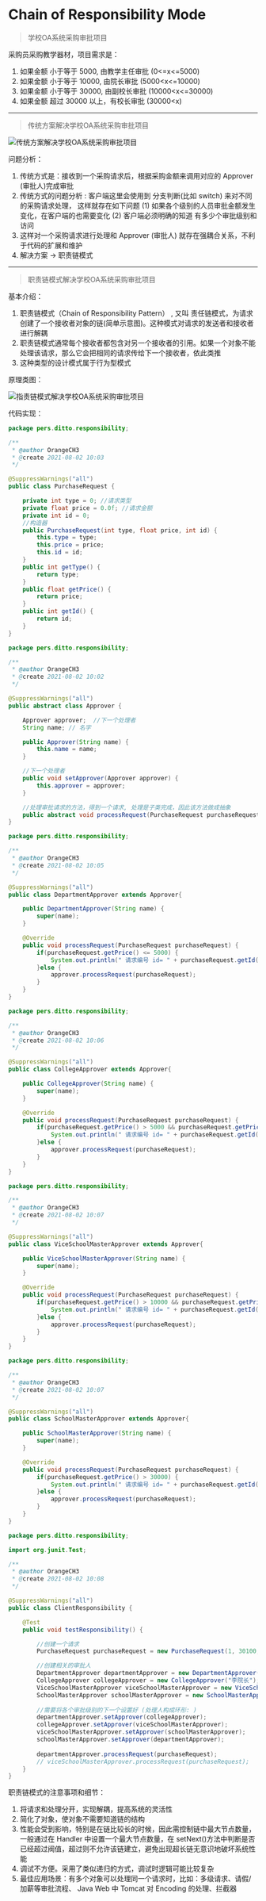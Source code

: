 # Chain of Responsibility Mode

> 学校OA系统采购审批项目

采购员采购教学器材，项目需求是：

1. 如果金额 小于等于 5000, 由教学主任审批 (0<=x<=5000)
2. 如果金额 小于等于 10000, 由院长审批 (5000<x<=10000)
3. 如果金额 小于等于 30000, 由副校长审批 (10000<x<=30000)
4. 如果金额 超过 30000 以上，有校长审批 (30000<x)

---

> 传统方案解决学校OA系统采购审批项目

![传统方案解决学校OA系统采购审批项目](./PictureMaterial/传统方案解决学校OA系统采购审批项目.png)

问题分析：

1. 传统方式是：接收到一个采购请求后，根据采购金额来调用对应的 Approver (审批人)完成审批
2. 传统方式的问题分析 : 客户端这里会使用到 分支判断(比如 switch) 来对不同的采购请求处理， 这样就存在如下问题 (1) 如果各个级别的人员审批金额发生变化，在客户端的也需要变化 (2) 客户端必须明确的知道 有多少个审批级别和访问
3. 这样对一个采购请求进行处理和 Approver (审批人) 就存在强耦合关系，不利于代码的扩展和维护
4. 解决方案 → 职责链模式

---

> 职责链模式解决学校OA系统采购审批项目

基本介绍：

1. 职责链模式（Chain of Responsibility Pattern） , 又叫 责任链模式，为请求创建了一个接收者对象的链(简单示意图)。这种模式对请求的发送者和接收者进行解耦
2. 职责链模式通常每个接收者都包含对另一个接收者的引用。如果一个对象不能处理该请求，那么它会把相同的请求传给下一个接收者，依此类推
3. 这种类型的设计模式属于行为型模式

原理类图：

![指责链模式解决学校OA系统采购审批项目](./PictureMaterial/指责链模式解决学校OA系统采购审批项目.png)

代码实现：

```java
package pers.ditto.responsibility;

/**
 * @author OrangeCH3
 * @create 2021-08-02 10:03
 */

@SuppressWarnings("all")
public class PurchaseRequest {

    private int type = 0; //请求类型
    private float price = 0.0f; //请求金额
    private int id = 0;
    //构造器
    public PurchaseRequest(int type, float price, int id) {
        this.type = type;
        this.price = price;
        this.id = id;
    }
    public int getType() {
        return type;
    }
    public float getPrice() {
        return price;
    }
    public int getId() {
        return id;
    }
}
```

```java
package pers.ditto.responsibility;

/**
 * @author OrangeCH3
 * @create 2021-08-02 10:02
 */

@SuppressWarnings("all")
public abstract class Approver {

    Approver approver;  //下一个处理者
    String name; // 名字

    public Approver(String name) {
        this.name = name;
    }

    //下一个处理者
    public void setApprover(Approver approver) {
        this.approver = approver;
    }

    //处理审批请求的方法，得到一个请求, 处理是子类完成，因此该方法做成抽象
    public abstract void processRequest(PurchaseRequest purchaseRequest);
}
```

```java
package pers.ditto.responsibility;

/**
 * @author OrangeCH3
 * @create 2021-08-02 10:05
 */

@SuppressWarnings("all")
public class DepartmentApprover extends Approver{

    public DepartmentApprover(String name) {
        super(name);
    }

    @Override
    public void processRequest(PurchaseRequest purchaseRequest) {
        if(purchaseRequest.getPrice() <= 5000) {
            System.out.println(" 请求编号 id= " + purchaseRequest.getId() + " 被 " + this.name + " 处理");
        }else {
            approver.processRequest(purchaseRequest);
        }
    }
}
```

```java
package pers.ditto.responsibility;

/**
 * @author OrangeCH3
 * @create 2021-08-02 10:06
 */

@SuppressWarnings("all")
public class CollegeApprover extends Approver{

    public CollegeApprover(String name) {
        super(name);
    }

    @Override
    public void processRequest(PurchaseRequest purchaseRequest) {
        if(purchaseRequest.getPrice() > 5000 && purchaseRequest.getPrice() <= 10000) {
            System.out.println(" 请求编号 id= " + purchaseRequest.getId() + " 被 " + this.name + " 处理");
        }else {
            approver.processRequest(purchaseRequest);
        }
    }
}
```

```java
package pers.ditto.responsibility;

/**
 * @author OrangeCH3
 * @create 2021-08-02 10:07
 */

@SuppressWarnings("all")
public class ViceSchoolMasterApprover extends Approver{

    public ViceSchoolMasterApprover(String name) {
        super(name);
    }

    @Override
    public void processRequest(PurchaseRequest purchaseRequest) {
        if(purchaseRequest.getPrice() > 10000 && purchaseRequest.getPrice() <= 30000) {
            System.out.println(" 请求编号 id= " + purchaseRequest.getId() + " 被 " + this.name + " 处理");
        }else {
            approver.processRequest(purchaseRequest);
        }
    }
}
```

```java
package pers.ditto.responsibility;

/**
 * @author OrangeCH3
 * @create 2021-08-02 10:07
 */

@SuppressWarnings("all")
public class SchoolMasterApprover extends Approver{

    public SchoolMasterApprover(String name) {
        super(name);
    }

    @Override
    public void processRequest(PurchaseRequest purchaseRequest) {
        if(purchaseRequest.getPrice() > 30000) {
            System.out.println(" 请求编号 id= " + purchaseRequest.getId() + " 被 " + this.name + " 处理");
        }else {
            approver.processRequest(purchaseRequest);
        }
    }
}
```

```java
package pers.ditto.responsibility;

import org.junit.Test;

/**
 * @author OrangeCH3
 * @create 2021-08-02 10:08
 */

@SuppressWarnings("all")
public class ClientResponsibility {

    @Test
    public void testResponsibility() {

        //创建一个请求
        PurchaseRequest purchaseRequest = new PurchaseRequest(1, 30100, 1);

        //创建相关的审批人
        DepartmentApprover departmentApprover = new DepartmentApprover("张主任");
        CollegeApprover collegeApprover = new CollegeApprover("李院长");
        ViceSchoolMasterApprover viceSchoolMasterApprover = new ViceSchoolMasterApprover("王副校");
        SchoolMasterApprover schoolMasterApprover = new SchoolMasterApprover("佟校长");
        
        //需要将各个审批级别的下一个设置好 (处理人构成环形: )
        departmentApprover.setApprover(collegeApprover);
        collegeApprover.setApprover(viceSchoolMasterApprover);
        viceSchoolMasterApprover.setApprover(schoolMasterApprover);
        schoolMasterApprover.setApprover(departmentApprover);
        
        departmentApprover.processRequest(purchaseRequest);
        // viceSchoolMasterApprover.processRequest(purchaseRequest);
    }
}
```

职责链模式的注意事项和细节：

1. 将请求和处理分开，实现解耦，提高系统的灵活性
2. 简化了对象，使对象不需要知道链的结构
3. 性能会受到影响，特别是在链比较长的时候，因此需控制链中最大节点数量，一般通过在 Handler 中设置一个最大节点数量，在 setNext()方法中判断是否已经超过阀值，超过则不允许该链建立，避免出现超长链无意识地破坏系统性能
4. 调试不方便。采用了类似递归的方式，调试时逻辑可能比较复杂
5. 最佳应用场景：有多个对象可以处理同一个请求时，比如：多级请求、请假/加薪等审批流程、 Java Web 中 Tomcat 对 Encoding 的处理、拦截器
